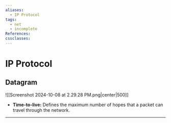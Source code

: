 ```yaml
---
aliases:
  - IP Protocol
tags:
  - net
  - incomplete
References: 
cssclasses:
---
```

# IP Protocol

## Datagram
![[Screenshot 2024-10-08 at 2.29.28 PM.png|center|500]]

+ **Time-to-live:** Defines the maximum number of hopes that a packet can travel through the network.

***
